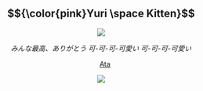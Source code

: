 <div align="center">

## $${\color{pink}Yuri \space Kitten}$$

<img src="https://github.com/user-attachments/assets/2916dbb7-c24a-44c2-92b0-89eda5fdd97b" />
</p>

</p>

*みんな最高、ありがとう
可-可-可-可愛い
可-可-可-可愛い*

&nbsp;&nbsp;&nbsp; [Ata](https://forevermortal.atabook.org/)

<img src="https://github.com/user-attachments/assets/4f422203-eb03-4b28-a0bb-bfc067da1387" />
</p>

 

